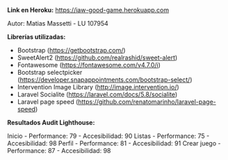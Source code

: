 **Link en Heroku:** https://iaw-good-game.herokuapp.com

Autor: Matias Massetti - LU 107954

**Librerías utilizadas:**

- Bootstrap (https://getbootstrap.com/)
- SweetAlert2 (https://github.com/realrashid/sweet-alert)
- Fontawesome (https://fontawesome.com/v4.7.0/i)
- Bootstrap selectpicker (https://developer.snapappointments.com/bootstrap-select/)
- Intervention Image Library (http://image.intervention.io/)
- Laravel Socialite (https://laravel.com/docs/5.8/socialite)
- Laravel page speed (https://github.com/renatomarinho/laravel-page-speed)


**Resultados Audit Lighthouse:**

Inicio - Performance: 79 - Accesibilidad: 90
Listas - Performance: 75 - Accesibilidad: 98
Perfil - Performance: 81 - Accesibilidad: 91
Crear juego - Performance: 87 - Accesibilidad: 98
